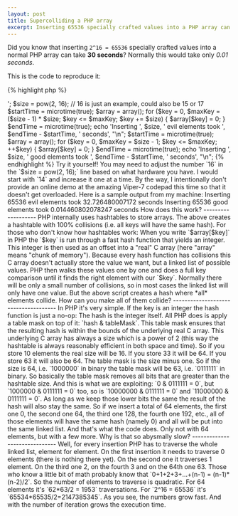 ```yaml
---
layout: post
title: Supercolliding a PHP array
excerpt: Inserting 65536 specially crafted values into a PHP array can take 30 seconds, whereas normally it would only take 0.01 seconds.
---
```

Did you know that inserting `2^16 = 65536` specially crafted values into a normal PHP array can take
**30 seconds**? Normally this would take only *0.01 seconds*.

This is the code to reproduce it:

{% highlight php %}
<?php echo '<pre>';

$size = pow(2, 16); // 16 is just an example, could also be 15 or 17

$startTime = microtime(true);

$array = array();
for ($key = 0, $maxKey = ($size - 1) * $size; $key <= $maxKey; $key += $size) {
    $array[$key] = 0;
}

$endTime = microtime(true);

echo 'Inserting ', $size, ' evil elements took ', $endTime - $startTime, ' seconds', "\n";

$startTime = microtime(true);

$array = array();
for ($key = 0, $maxKey = $size - 1; $key <= $maxKey; ++$key) {
    $array[$key] = 0;
}

$endTime = microtime(true);

echo 'Inserting ', $size, ' good elements took ', $endTime - $startTime, ' seconds', "\n";
{% endhighlight %}

Try it yourself! You may need to adjust the number `16` in the `$size = pow(2, 16);` line based on
what hardware you have. I would start with `14` and increase it one at a time. By the way, I
intentionally don't provide an online demo at the amazing Viper-7 codepad this time so that it
doesn't get overloaded.

Here is a sample output from my machine:

    Inserting 65536 evil elements took 32.726480007172 seconds
    Inserting 65536 good elements took 0.014460802078247 seconds

How does this work?
-------------------

PHP internally uses hashtables to store arrays. The above creates a hashtable with 100% collisions
(i.e. all keys will have the same hash).

For those who don't know how hashtables work: When you write `$array[$key]` in PHP the `$key` is run
through a fast hash function that yields an integer. This integer is then used as an offset into a
"real" C array (here "array" means "chunk of memory").

Because every hash function has collisions this C array doesn't actually store the value we want,
but a linked list of possible values. PHP then walks these values one by one and does a full key
comparison until it finds the right element with our `$key`.

Normally there will be only a small number of collisions, so in most cases the linked list will only
have one value.

But the above script creates a hash where *all* elements collide.

How can you make all of them collide?
-------------------------------------

In PHP it's very simple. If the key is an integer the hash function is just a no-op: The hash is the
integer itself. All PHP does is apply a table mask on top of it: `hash & tableMask`.

This table mask ensures that the resulting hash is within the bounds of the underlying real C
array. This underlying C array has always a size which is a power of 2 (this way the hashtable is
always reasonably efficient in both space and time). So if you store 10 elements the real size will
be 16. If you store 33 it will be 64. If you store 63 it will also be 64. The table mask is the size
minus one. So if the size is 64, i.e. `1000000` in binary the table mask will be 63, i.e. `0111111`
in binary.

So basically the table mask removes all bits that are greater than the hashtable size. And this is
what we are exploiting: `0 & 0111111 = 0`, but `1000000 & 0111111 = 0` too, so is
`10000000 & 0111111 = 0` and `11000000 & 0111111 = 0`. As long as we keep those lower bits the same
the result of the hash will also stay the same.

So if we insert a total of 64 elements, the first one 0, the second one 64, the third one 128, the
fourth one 192, etc., all of those elements will have the same hash (namely 0) and all will be put
into the same linked list. And that's what the code does. Only not with 64 elements, but with a few
more.

Why is that so abysmally slow?
------------------------------

Well, for every insertion PHP has to traverse the whole linked list, element for element. On the
first insertion it needs to traverse 0 elements (there is nothing there yet). On the second one it
traverses 1 element. On the third one 2, on the fourth 3 and on the 64th one 63. Those who know
a little bit of math probably know that `0+1+2+3+...+(n-1) = (n-1)*(n-2)/2`. So the number of
elements to traverse is quadratic. For 64 elements it's `62*63/2 = 1953` traversations. For
`2^16 = 65536` it's `65534*65535/2=2147385345`. As you see, the numbers grow fast. And with the
number of iteration grows the execution time.